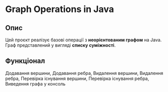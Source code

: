 # Graph Operations in Java

## Опис
Цей проєкт реалізує базові операції з **неорієнтованим графом** на Java. Граф представлений у вигляді **списку суміжності**.

## Функціонал
  Додавання вершини,
  Додавання ребра,
  Видалення вершини,
  Видалення ребра,
  Перевірка існування вершини,
  Перевірка існування ребра,
  Виведення графа у консоль
